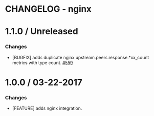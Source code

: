 # CHANGELOG - nginx

1.1.0 / Unreleased
==================

### Changes

* [BUGFIX] adds duplicate nginx.upstream.peers.response.*xx_count metrics with type count. [#559][]

1.0.0 / 03-22-2017
==================

### Changes

* [FEATURE] adds nginx integration.

<!--- The following link definition list is generated by PimpMyChangelog --->
[#559]: https://github.com/DataDog/integrations-core/issues/559

